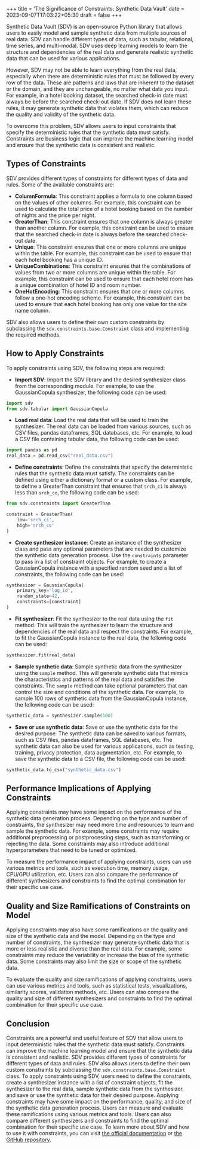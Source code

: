 +++
title = 'The Significance of Constraints: Synthetic Data Vault'
date = 2023-09-07T17:03:22+05:30
draft = false
+++

Synthetic Data Vault (SDV) is an open-source Python library that allows users to easily model and sample synthetic data from multiple sources of real data. SDV can handle different types of data, such as tabular, relational, time series, and multi-modal. SDV uses deep learning models to learn the structure and dependencies of the real data and generate realistic synthetic data that can be used for various applications.

However, SDV may not be able to learn everything from the real data, especially when there are deterministic rules that must be followed by every row of the data. These are patterns and laws that are inherent to the dataset or the domain, and they are unchangeable, no matter what data you input. For example, in a hotel booking dataset, the searched check-in date must always be before the searched check-out date. If SDV does not learn these rules, it may generate synthetic data that violates them, which can reduce the quality and validity of the synthetic data.

To overcome this problem, SDV allows users to input constraints that specify the deterministic rules that the synthetic data must satisfy. Constraints are business logic that can improve the machine learning model and ensure that the synthetic data is consistent and realistic.

## Types of Constraints

SDV provides different types of constraints for different types of data and rules. Some of the available constraints are:

- **ColumnFormula**: This constraint applies a formula to one column based on the values of other columns. For example, this constraint can be used to calculate the total price of a hotel booking based on the number of nights and the price per night.
- **GreaterThan**: This constraint ensures that one column is always greater than another column. For example, this constraint can be used to ensure that the searched check-in date is always before the searched check-out date.
- **Unique**: This constraint ensures that one or more columns are unique within the table. For example, this constraint can be used to ensure that each hotel booking has a unique ID.
- **UniqueCombinations**: This constraint ensures that the combinations of values from two or more columns are unique within the table. For example, this constraint can be used to ensure that each hotel room has a unique combination of hotel ID and room number.
- **OneHotEncoding**: This constraint ensures that one or more columns follow a one-hot encoding scheme. For example, this constraint can be used to ensure that each hotel booking has only one value for the site name column.

SDV also allows users to define their own custom constraints by subclassing the `sdv.constraints.base.Constraint` class and implementing the required methods.

## How to Apply Constraints

To apply constraints using SDV, the following steps are required:

- **Import SDV**: Import the SDV library and the desired synthesizer class from the corresponding module. For example, to use the GaussianCopula synthesizer, the following code can be used:

```python
import sdv
from sdv.tabular import GaussianCopula
```

- **Load real data**: Load the real data that will be used to train the synthesizer. The real data can be loaded from various sources, such as CSV files, pandas dataframes, SQL databases, etc. For example, to load a CSV file containing tabular data, the following code can be used:

```python
import pandas as pd
real_data = pd.read_csv("real_data.csv")

```

- **Define constraints**: Define the constraints that specify the deterministic rules that the synthetic data must satisfy. The constraints can be defined using either a dictionary format or a custom class. For example, to define a GreaterThan constraint that ensures that  `srch_ci`  is always less than  `srch_co`, the following code can be used:

```python
from sdv.constraints import GreaterThan

constraint = GreaterThan(
    low='srch_ci',
    high='srch_co'
)

```

- **Create synthesizer instance**: Create an instance of the synthesizer class and pass any optional parameters that are needed to customize the synthetic data generation process. Use the  `constraints`  parameter to pass in a list of constraint objects. For example, to create a GaussianCopula instance with a specified random seed and a list of constraints, the following code can be used:

```python
synthesizer = GaussianCopula(
    primary_key='log_id',
    random_state=42,
    constraints=[constraint]
)

```

- **Fit synthesizer**: Fit the synthesizer to the real data using the  `fit`  method. This will train the synthesizer to learn the structure and dependencies of the real data and respect the constraints. For example, to fit the GaussianCopula instance to the real data, the following code can be used:

```python
synthesizer.fit(real_data)

```

- **Sample synthetic data**: Sample synthetic data from the synthesizer using the  `sample`  method. This will generate synthetic data that mimics the characteristics and patterns of the real data and satisfies the constraints. The  `sample`  method can take optional parameters that can control the size and conditions of the synthetic data. For example, to sample 100 rows of synthetic data from the GaussianCopula instance, the following code can be used:

```python
synthetic_data = synthesizer.sample(100)

```

- **Save or use synthetic data**: Save or use the synthetic data for the desired purpose. The synthetic data can be saved to various formats, such as CSV files, pandas dataframes, SQL databases, etc. The synthetic data can also be used for various applications, such as testing, training, privacy protection, data augmentation, etc. For example, to save the synthetic data to a CSV file, the following code can be used:

```python
synthetic_data.to_csv("synthetic_data.csv")

```

## Performance Implications of Applying Constraints

Applying constraints may have some impact on the performance of the synthetic data generation process. Depending on the type and number of constraints, the synthesizer may need more time and resources to learn and sample the synthetic data. For example, some constraints may require additional preprocessing or postprocessing steps, such as transforming or rejecting the data. Some constraints may also introduce additional hyperparameters that need to be tuned or optimized.

To measure the performance impact of applying constraints, users can use various metrics and tools, such as execution time, memory usage, CPU/GPU utilization, etc. Users can also compare the performance of different synthesizers and constraints to find the optimal combination for their specific use case.

## Quality and Size Ramifications of Constraints on Model

Applying constraints may also have some ramifications on the quality and size of the synthetic data and the model. Depending on the type and number of constraints, the synthesizer may generate synthetic data that is more or less realistic and diverse than the real data. For example, some constraints may reduce the variability or increase the bias of the synthetic data. Some constraints may also limit the size or scope of the synthetic data.

To evaluate the quality and size ramifications of applying constraints, users can use various metrics and tools, such as statistical tests, visualizations, similarity scores, validation methods, etc. Users can also compare the quality and size of different synthesizers and constraints to find the optimal combination for their specific use case.

## Conclusion

Constraints are a powerful and useful feature of SDV that allow users to input deterministic rules that the synthetic data must satisfy. Constraints can improve the machine learning model and ensure that the synthetic data is consistent and realistic. SDV provides different types of constraints for different types of data and rules. SDV also allows users to define their own custom constraints by subclassing the  `sdv.constraints.base.Constraint`  class. To apply constraints using SDV, users need to define the constraints, create a synthesizer instance with a list of constraint objects, fit the synthesizer to the real data, sample synthetic data from the synthesizer, and save or use the synthetic data for their desired purpose. Applying constraints may have some impact on the performance, quality, and size of the synthetic data generation process. Users can measure and evaluate these ramifications using various metrics and tools. Users can also compare different synthesizers and constraints to find the optimal combination for their specific use case. To learn more about SDV and how to use it with constraints, you can visit [the official documentation](https://sdv.dev/) or [the GitHub repository](https://github.com/sdv-dev/SDV).